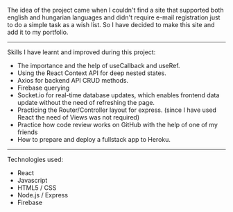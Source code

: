 The idea of the project came when I couldn't find a site that supported both english and hungarian languages and didn't require e-mail registration just to do a simple task as a wish list. So I have decided to make this site and add it to my portfolio.

<hr>

Skills I have learnt and improved during this project:

- The importance and the help of useCallback and useRef.
- Using the React Context API for deep nested states.
- Axios for backend API CRUD methods.
- Firebase querying
- Socket.io for real-time database updates, which enables frontend data update without the need of refreshing the page.
- Practicing the Router/Controller layout for express. (since I have used React the need of Views was not required)
- Practice how code review works on GitHub with the help of one of my friends
- How to prepare and deploy a fullstack app to Heroku.

<hr>

Technologies used:

- React
- Javascript
- HTML5 / CSS
- Node.js / Express
- Firebase
